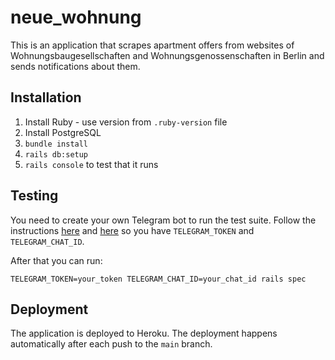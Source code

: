 # neue_wohnung

This is an application that scrapes apartment offers from websites of
Wohnungsbaugesellschaften and Wohnungsgenossenschaften in Berlin and
sends notifications about them.

## Installation

1. Install Ruby - use version from `.ruby-version` file
2. Install PostgreSQL
3. `bundle install`
4. `rails db:setup`
5. `rails console` to test that it runs

## Testing

You need to create your own Telegram bot to run the test suite. Follow the
instructions [here](https://core.telegram.org/bots#3-how-do-i-create-a-bot)
and [here](https://spidermon.readthedocs.io/en/latest/howto/configuring-telegram-for-spidermon.html#steps)
so you have `TELEGRAM_TOKEN` and `TELEGRAM_CHAT_ID`.

After that you can run:

```
TELEGRAM_TOKEN=your_token TELEGRAM_CHAT_ID=your_chat_id rails spec
```

## Deployment

The application is deployed to Heroku. The deployment happens automatically
after each push to the `main` branch.
